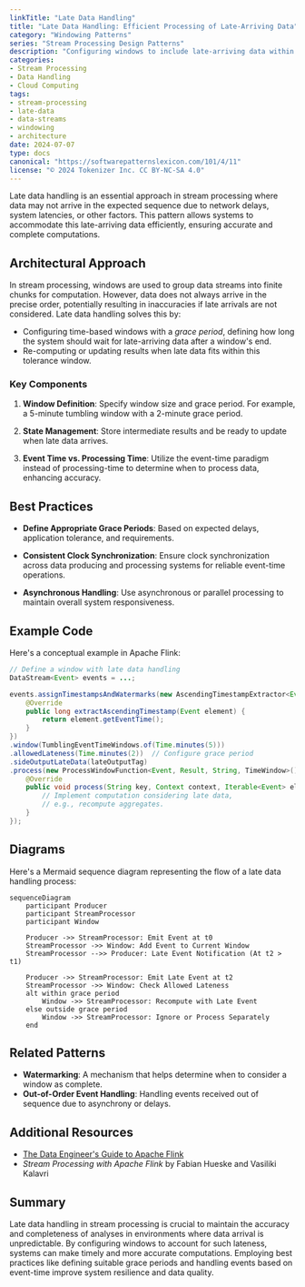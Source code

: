 ```yaml
---
linkTitle: "Late Data Handling"
title: "Late Data Handling: Efficient Processing of Late-Arriving Data"
category: "Windowing Patterns"
series: "Stream Processing Design Patterns"
description: "Configuring windows to include late-arriving data within a certain tolerance, allowing systems to manage delays in data arrival efficiently."
categories:
- Stream Processing
- Data Handling
- Cloud Computing
tags:
- stream-processing
- late-data
- data-streams
- windowing
- architecture
date: 2024-07-07
type: docs
canonical: "https://softwarepatternslexicon.com/101/4/11"
license: "© 2024 Tokenizer Inc. CC BY-NC-SA 4.0"
---
```



Late data handling is an essential approach in stream processing where data may not arrive in the expected sequence due to network delays, system latencies, or other factors. This pattern allows systems to accommodate this late-arriving data efficiently, ensuring accurate and complete computations.

## Architectural Approach

In stream processing, windows are used to group data streams into finite chunks for computation. However, data does not always arrive in the precise order, potentially resulting in inaccuracies if late arrivals are not considered. Late data handling solves this by:

- Configuring time-based windows with a *grace period*, defining how long the system should wait for late-arriving data after a window's end.
- Re-computing or updating results when late data fits within this tolerance window.

### Key Components

1. **Window Definition**: Specify window size and grace period. For example, a 5-minute tumbling window with a 2-minute grace period.

2. **State Management**: Store intermediate results and be ready to update when late data arrives.

3. **Event Time vs. Processing Time**: Utilize the event-time paradigm instead of processing-time to determine when to process data, enhancing accuracy.

## Best Practices

- **Define Appropriate Grace Periods**: Based on expected delays, application tolerance, and requirements.
  
- **Consistent Clock Synchronization**: Ensure clock synchronization across data producing and processing systems for reliable event-time operations.

- **Asynchronous Handling**: Use asynchronous or parallel processing to maintain overall system responsiveness.

## Example Code

Here's a conceptual example in Apache Flink:

```java
// Define a window with late data handling
DataStream<Event> events = ...;

events.assignTimestampsAndWatermarks(new AscendingTimestampExtractor<Event>() {
    @Override
    public long extractAscendingTimestamp(Event element) {
        return element.getEventTime();
    }
})
.window(TumblingEventTimeWindows.of(Time.minutes(5)))
.allowedLateness(Time.minutes(2))  // Configure grace period
.sideOutputLateData(lateOutputTag)
.process(new ProcessWindowFunction<Event, Result, String, TimeWindow>() {
    @Override
    public void process(String key, Context context, Iterable<Event> elements, Collector<Result> out) {
        // Implement computation considering late data,
        // e.g., recompute aggregates.
    }
});
```

## Diagrams

Here's a Mermaid sequence diagram representing the flow of a late data handling process:

```mermaid
sequenceDiagram
    participant Producer
    participant StreamProcessor
    participant Window

    Producer ->> StreamProcessor: Emit Event at t0
    StreamProcessor ->> Window: Add Event to Current Window
    StreamProcessor -->> Producer: Late Event Notification (At t2 > t1)

    Producer ->> StreamProcessor: Emit Late Event at t2
    StreamProcessor ->> Window: Check Allowed Lateness
    alt within grace period
        Window ->> StreamProcessor: Recompute with Late Event
    else outside grace period
        Window ->> StreamProcessor: Ignore or Process Separately
    end
```

## Related Patterns

- **Watermarking**: A mechanism that helps determine when to consider a window as complete.
- **Out-of-Order Event Handling**: Handling events received out of sequence due to asynchrony or delays.

## Additional Resources

- [The Data Engineer's Guide to Apache Flink](https://flink.apache.org)
- *Stream Processing with Apache Flink* by Fabian Hueske and Vasiliki Kalavri

## Summary

Late data handling in stream processing is crucial to maintain the accuracy and completeness of analyses in environments where data arrival is unpredictable. By configuring windows to account for such lateness, systems can make timely and more accurate computations. Employing best practices like defining suitable grace periods and handling events based on event-time improve system resilience and data quality.
